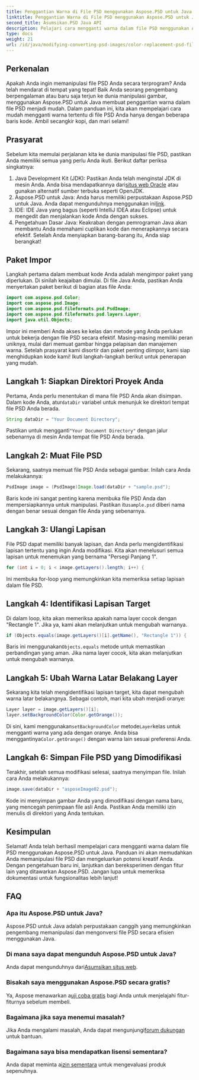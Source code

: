 ```yaml
---
title: Penggantian Warna di File PSD menggunakan Aspose.PSD untuk Java
linktitle: Penggantian Warna di File PSD menggunakan Aspose.PSD untuk Java
second_title: Asumsikan.PSD Java API
description: Pelajari cara mengganti warna dalam file PSD menggunakan Aspose.PSD untuk Java. Ikuti panduan langkah demi langkah yang mudah ini untuk memanipulasi gambar Anda secara efisien.
type: docs
weight: 21
url: /id/java/modifying-converting-psd-images/color-replacement-psd-files/
---
```

## Perkenalan
Apakah Anda ingin memanipulasi file PSD Anda secara terprogram? Anda telah mendarat di tempat yang tepat! Baik Anda seorang pengembang berpengalaman atau baru saja terjun ke dunia manipulasi gambar, menggunakan Aspose.PSD untuk Java membuat penggantian warna dalam file PSD menjadi mudah. Dalam panduan ini, kita akan mempelajari cara mudah mengganti warna tertentu di file PSD Anda hanya dengan beberapa baris kode. Ambil secangkir kopi, dan mari selami!
## Prasyarat
Sebelum kita memulai perjalanan kita ke dunia manipulasi file PSD, pastikan Anda memiliki semua yang perlu Anda ikuti. Berikut daftar periksa singkatnya:
1.  Java Development Kit (JDK): Pastikan Anda telah menginstal JDK di mesin Anda. Anda bisa mendapatkannya dari[situs web Oracle](https://www.oracle.com/java/technologies/javase-jdk11-downloads.html) atau gunakan alternatif sumber terbuka seperti OpenJDK.
2.  Aspose.PSD untuk Java: Anda harus memiliki perpustakaan Aspose.PSD untuk Java. Anda dapat mengunduhnya menggunakan ini[link](https://releases.aspose.com/psd/java/).
3. IDE: IDE Java yang bagus (seperti IntelliJ IDEA atau Eclipse) untuk mengedit dan menjalankan kode Anda dengan sukses.
4. Pengetahuan Dasar Java: Keakraban dengan pemrograman Java akan membantu Anda memahami cuplikan kode dan menerapkannya secara efektif.
Setelah Anda menyiapkan barang-barang itu, Anda siap berangkat!
## Paket Impor
Langkah pertama dalam membuat kode Anda adalah mengimpor paket yang diperlukan. Di sinilah keajaiban dimulai. Di file Java Anda, pastikan Anda menyertakan paket berikut di bagian atas file Anda:
```java
import com.aspose.psd.Color;
import com.aspose.psd.Image;
import com.aspose.psd.fileformats.psd.PsdImage;
import com.aspose.psd.fileformats.psd.layers.Layer;
import java.util.Objects;
```
Impor ini memberi Anda akses ke kelas dan metode yang Anda perlukan untuk bekerja dengan file PSD secara efektif. Masing-masing memiliki peran uniknya, mulai dari memuat gambar hingga pelapisan dan manajemen warna.
Setelah prasyarat kami disortir dan paket penting diimpor, kami siap menghidupkan kode kami! Ikuti langkah-langkah berikut untuk penerapan yang mudah.
## Langkah 1: Siapkan Direktori Proyek Anda
 Pertama, Anda perlu menentukan di mana file PSD Anda akan disimpan. Dalam kode Anda, atur`dataDir` variabel untuk menunjuk ke direktori tempat file PSD Anda berada.
```java
String dataDir = "Your Document Directory";
```
 Pastikan untuk mengganti`"Your Document Directory"` dengan jalur sebenarnya di mesin Anda tempat file PSD Anda berada.
## Langkah 2: Muat File PSD
Sekarang, saatnya memuat file PSD Anda sebagai gambar. Inilah cara Anda melakukannya:
```java
PsdImage image = (PsdImage)Image.load(dataDir + "sample.psd");
```
 Baris kode ini sangat penting karena membuka file PSD Anda dan mempersiapkannya untuk manipulasi. Pastikan itu`sample.psd` diberi nama dengan benar sesuai dengan file Anda yang sebenarnya.
## Langkah 3: Ulangi Lapisan
File PSD dapat memiliki banyak lapisan, dan Anda perlu mengidentifikasi lapisan tertentu yang ingin Anda modifikasi. Kita akan menelusuri semua lapisan untuk menemukan yang bernama "Persegi Panjang 1".
```java
for (int i = 0; i < image.getLayers().length; i++) {
```
Ini membuka for-loop yang memungkinkan kita memeriksa setiap lapisan dalam file PSD.
## Langkah 4: Identifikasi Lapisan Target
Di dalam loop, kita akan memeriksa apakah nama layer cocok dengan "Rectangle 1". Jika ya, kami akan melanjutkan untuk mengubah warnanya.
```java
if (Objects.equals(image.getLayers()[i].getName(), "Rectangle 1")) {
```
 Baris ini menggunakan`Objects.equals` metode untuk memastikan perbandingan yang aman. Jika nama layer cocok, kita akan melanjutkan untuk mengubah warnanya.
## Langkah 5: Ubah Warna Latar Belakang Layer
Sekarang kita telah mengidentifikasi lapisan target, kita dapat mengubah warna latar belakangnya. Sebagai contoh, mari kita ubah menjadi oranye:
```java
Layer layer = image.getLayers()[i];
layer.setBackgroundColor(Color.getOrange());
```
 Di sini, kami menggunakan`setBackgroundColor` metode`Layer`kelas untuk mengganti warna yang ada dengan oranye. Anda bisa menggantinya`Color.getOrange()` dengan warna lain sesuai preferensi Anda.
## Langkah 6: Simpan File PSD yang Dimodifikasi
Terakhir, setelah semua modifikasi selesai, saatnya menyimpan file. Inilah cara Anda melakukannya:
```java
image.save(dataDir + "asposeImage02.psd");
```
Kode ini menyimpan gambar Anda yang dimodifikasi dengan nama baru, yang mencegah penimpaan file asli Anda. Pastikan Anda memiliki izin menulis di direktori yang Anda tentukan.
## Kesimpulan
Selamat! Anda telah berhasil mempelajari cara mengganti warna dalam file PSD menggunakan Aspose.PSD untuk Java. Panduan ini akan memudahkan Anda memanipulasi file PSD dan mengeluarkan potensi kreatif Anda. Dengan pengetahuan baru ini, lanjutkan dan bereksperimen dengan fitur lain yang ditawarkan Aspose.PSD. Jangan lupa untuk memeriksa dokumentasi untuk fungsionalitas lebih lanjut!
## FAQ
### Apa itu Aspose.PSD untuk Java?
Aspose.PSD untuk Java adalah perpustakaan canggih yang memungkinkan pengembang memanipulasi dan mengonversi file PSD secara efisien menggunakan Java.
### Di mana saya dapat mengunduh Aspose.PSD untuk Java?
 Anda dapat mengunduhnya dari[Asumsikan situs web](https://releases.aspose.com/psd/java/).
### Bisakah saya menggunakan Aspose.PSD secara gratis?
 Ya, Aspose menawarkan a[uji coba gratis](https://releases.aspose.com/) bagi Anda untuk menjelajahi fitur-fiturnya sebelum membeli.
### Bagaimana jika saya menemui masalah?
 Jika Anda mengalami masalah, Anda dapat mengunjungi[forum dukungan](https://forum.aspose.com/c/psd/34) untuk bantuan.
### Bagaimana saya bisa mendapatkan lisensi sementara?
 Anda dapat meminta a[izin sementara](https://purchase.aspose.com/temporary-license/) untuk mengevaluasi produk sepenuhnya.